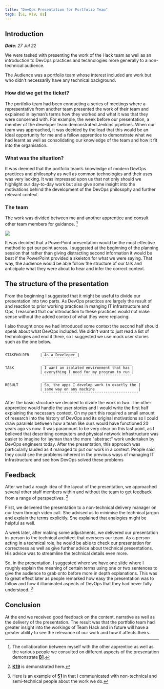 ```yaml
---
title: "DevOps Presentation for Portfolio Team"
tags: [S1, K19, B1]
---
```


## Introduction

***Date:** 27 Jul 22*

We were tasked with presenting the work of the Hack team as well as an introduction to DevOps practices and technologies more generally to a non-technical audience.

The Audience was a portfolio team whose interest included are work but who didn't necessarily have any technical background.

### How did we get the ticket?

The portfolio team had been conducting a series of meetings where a representative from another team presented the work of their team and explained in layman’s terms how they worked and what it was that they were concerned with.
For example, the week before our presentation, a member of the developer team demonstrated Jenkins pipelines.
When our team was approached, it was decided by the lead that this would be an ideal opportunity for me and a fellow apprentice to demonstrate what we had learnt as well as consolidating our knowledge of the team and how it fit into the organisation.

### What was the situation?

It was deemed that the portfolio team’s knowledge of modern DevOps practices and philosophy as well as common technologies and their uses was very lacking.
It was impressed upon us that not only should we highlight our day-to-day work but also give some insight into the motivations behind the development of the DevOps philosophy and further relevant context.

### The team

The work was divided between me and another apprentice and consult other team members for guidance. [^b1]

![](../presentation/powerpoint.png)

It was decided that a PowerPoint presentation would be the most effective method to get our point across.
I suggested at the beginning of the planning session that rather than giving distracting second information it would be best if the PowerPoint provided a skeleton for what we were saying. That way, the audience would be able follow the structure of our talk and anticipate what they were about to hear and infer the correct context.

## The structure of the presentation

From the beginning I suggested that it might be useful to divide our presentation into two parts.
As DevOps practices are largely the result of and reaction to prior working practices in manging IT infrastructure and Ops, I reasoned that our introduction to these practices would not make sense without the added context of what they were replacing.

I also thought once we had introduced some context the second half should speak about what DevOps included.
We didn't want to just read a list of technologies and end it there, so I suggested we use mock user stories such as the one below.

```text
                 ________________
STAKEHOLDER     | As a Developer |                             
                 ¯¯¯¯¯¯¯¯¯¯¯¯¯¯¯¯
                 _________________________________________
TASK            | I want an isolated environment that has |     
                | everything I need for my program to run |     
                 ¯¯¯¯¯¯¯¯¯¯¯¯¯¯¯¯¯¯¯¯¯¯¯¯¯¯¯¯¯¯¯¯¯¯¯¯¯¯¯¯¯
                 ____________________________________________
RESULT          | So, the apps I develop work in exactly the |  
                | same way on any machine                    |  
                 ¯¯¯¯¯¯¯¯¯¯¯¯¯¯¯¯¯¯¯¯¯¯¯¯¯¯¯¯¯¯¯¯¯¯¯¯¯¯¯¯¯¯¯¯
```

After the basic structure we decided to divide the work in two. The other apprentice would handle the user stories and I would write the first half explaining the necessary context.
On my part this required a small amount of research into the history of DevOps and its original motivations so I could draw parallels between how a team like ours would have functioned 20 years ago vs now.
It was paramount to be very clear on this last point, as I believed that describing computers and physical network infrastructure was easier to imagine for layman than the more "abstract" work undertaken by DevOps engineers today.
After the presentation, this approach was particularly lauded as it managed to put our work in a context. People said they could see the problems inherent in the previous ways of managing IT infrastructure and see how DevOps solved these problems

## Feedback

After we had a rough idea of the layout of the presentation, we approached several other staff members within and without the team to get feedback from a range of perspectives.  [^k19]

First, we delivered the presentation to a non-technical delivery manager on our team through video call.
She advised us to minimise the technical jargon and explain the terms explicitly.
She explained that analogies might be helpful as well.

A week later, after making some adjustments, we delivered our presentation in-person to the technical architect that oversees our team.
As a person acting in a technical role, he would be able to check our presentation for correctness as well as give further advice about trechnical presentations.
His advice was to streamline the technical details even more.

So, in the presentation, I suggested where we have one slide where I roughly explain the meaning of certain terms using one or two sentences to give the audience to grab onto before more in depth explanations.
This was to great effect later as people remarked how easy the presentation was to follow and how it illuminated aspects of DevOps that they had never fully understood.
[^s1]

## Conclusion

At the end we received good feedback on the content, narrative as well as the delivery of the presentation.
The result was that the portfolio team had greater insight into the workings of Team Hack and in future will have a greater ability to see the relevance of our work and how it affects theirs.

[^s1]: Here is an example of **[S1](/tags/s1)** in that I communicated with non-technical and semi-technical people about the work we do.
[^b1]: The collaboration between myself with the other apprentice as well as the various people we consulted on different aspects of the presentation demonstrate **[B1](/tags/b1)**.
[^k19]: **[K19](/tags/k19)** is demonstrated here.
